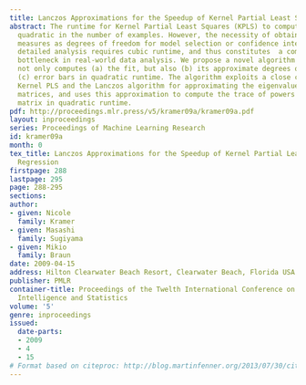```yaml
---
title: Lanczos Approximations for the Speedup of Kernel Partial Least Squares Regression
abstract: The runtime for Kernel Partial Least Squares (KPLS) to compute the fit is
  quadratic in the number of examples. However, the necessity of obtaining sensitivity
  measures as degrees of freedom for model selection or confidence intervals for more
  detailed analysis requires cubic runtime, and thus constitutes  a computational
  bottleneck in real-world data analysis. We propose a novel algorithm for KPLS which
  not only computes (a) the fit, but also (b) its approximate degrees of freedom and
  (c) error bars in quadratic runtime. The algorithm exploits a close connection between
  Kernel PLS and the Lanczos algorithm for approximating the eigenvalues of symmetric
  matrices, and uses this approximation to compute the trace of powers of the kernel
  matrix in quadratic runtime.
pdf: http://proceedings.mlr.press/v5/kramer09a/kramer09a.pdf
layout: inproceedings
series: Proceedings of Machine Learning Research
id: kramer09a
month: 0
tex_title: Lanczos Approximations for the Speedup of Kernel Partial Least Squares
  Regression
firstpage: 288
lastpage: 295
page: 288-295
sections: 
author:
- given: Nicole
  family: Kramer
- given: Masashi
  family: Sugiyama
- given: Mikio
  family: Braun
date: 2009-04-15
address: Hilton Clearwater Beach Resort, Clearwater Beach, Florida USA
publisher: PMLR
container-title: Proceedings of the Twelth International Conference on Artificial
  Intelligence and Statistics
volume: '5'
genre: inproceedings
issued:
  date-parts:
  - 2009
  - 4
  - 15
# Format based on citeproc: http://blog.martinfenner.org/2013/07/30/citeproc-yaml-for-bibliographies/
---
```

